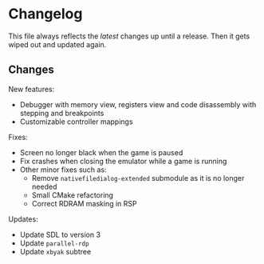 # Changelog

This file always reflects the *latest* changes up until a release. Then it gets wiped out and updated again.

## Changes

New features:
* Debugger with memory view, registers view and code disassembly with stepping and breakpoints
* Customizable controller mappings

Fixes:
* Screen no longer black when the game is paused
* Fix crashes when closing the emulator while a game is running
* Other minor fixes such as:
    - Remove `nativefiledialog-extended` submodule as it is no longer needed
    - Small CMake refactoring
    - Correct RDRAM masking in RSP

Updates:
* Update SDL to version 3
* Update `parallel-rdp`
* Update `xbyak` subtree